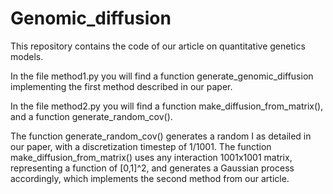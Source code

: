 # Genomic_diffusion
This repository contains the code of our article on quantitative genetics models.

In the file method1.py you will find a function generate_genomic_diffusion implementing the first method described in our paper.


In the file method2.py you will find a function make_diffusion_from_matrix(), and a function generate_random_cov().

The function generate_random_cov() generates a random I as detailed in our paper, with a discretization timestep of 1/1001.
The function make_diffusion_from_matrix() uses any interaction 1001x1001 matrix, representing a function of [0,1]^2, and generates a Gaussian process accordingly, which implements the second method from our article.
